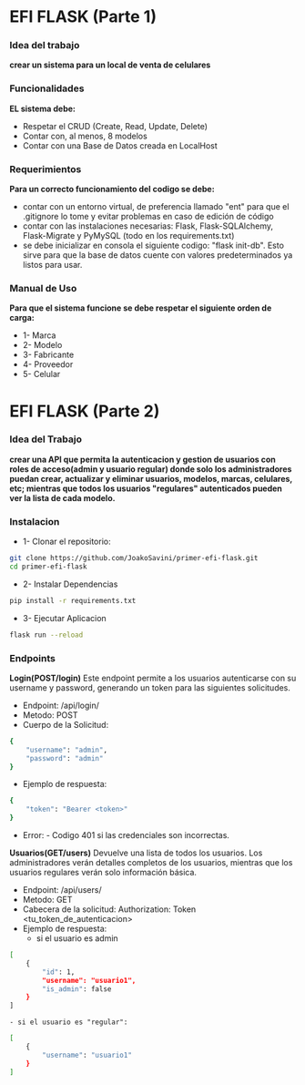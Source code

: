 # EFI FLASK (Parte 1)

### Idea del trabajo
__crear un sistema para un local de venta de celulares__ 

### Funcionalidades
__EL sistema debe:__
- Respetar el CRUD (Create, Read, Update, Delete)
- Contar con, al menos, 8 modelos
- Contar con una Base de Datos creada en LocalHost

### Requerimientos
__Para un correcto funcionamiento del codigo se debe:__
- contar con un entorno virtual, de preferencia llamado "ent" para que el .gitignore lo tome y evitar problemas en caso de edición de código
- contar con las instalaciones necesarias: Flask, Flask-SQLAlchemy, Flask-Migrate y PyMySQL (todo en los requirements.txt)
- se debe inicializar en consola el siguiente codigo: "flask init-db". Esto sirve para que la base de datos cuente con valores predeterminados ya listos para usar.

### Manual de Uso
__Para que el sistema funcione se debe respetar el siguiente orden de carga:__
- 1- Marca
- 2- Modelo
- 3- Fabricante
- 4- Proveedor
- 5- Celular

# EFI FLASK (Parte 2)

### Idea del Trabajo

__crear una API que permita la autenticacion y gestion de usuarios con roles de acceso(admin y usuario regular) donde solo los administradores puedan crear, actualizar y eliminar usuarios, modelos, marcas, celulares, etc; mientras que todos los usuarios "regulares" autenticados pueden ver la lista de cada modelo.__

### Instalacion

- 1- Clonar el repositorio:
```bash
git clone https://github.com/JoakoSavini/primer-efi-flask.git
cd primer-efi-flask
```
- 2- Instalar Dependencias
```bash
pip install -r requirements.txt
```
- 3- Ejecutar Aplicacion
```bash
flask run --reload
```
### Endpoints
__Login(POST/login)__
Este endpoint permite a los usuarios autenticarse con su username y password, generando un token para las siguientes solicitudes.
- Endpoint: /api/login/
- Metodo: POST
- Cuerpo de la Solicitud:
```bash
{
    "username": "admin",
    "password": "admin"
}
```
- Ejemplo de respuesta:
```bash
{
    "token": "Bearer <token>"
}
```
- Error: - Codigo 401 si las credenciales son incorrectas.

__Usuarios(GET/users)__
Devuelve una lista de todos los usuarios. Los administradores verán detalles completos de los usuarios, mientras que los usuarios regulares verán solo información básica.
- Endpoint: /api/users/
- Metodo: GET
- Cabecera de la solicitud: Authorization: Token <tu_token_de_autenticacion>
- Ejemplo de respuesta:
    - si el usuario es admin
```bash
[
    {
        "id": 1,
        "username": "usuario1",
        "is_admin": false
    }
]
```
    - si el usuario es "regular":
```bash
[
    {
        "username": "usuario1"
    }
]
```




